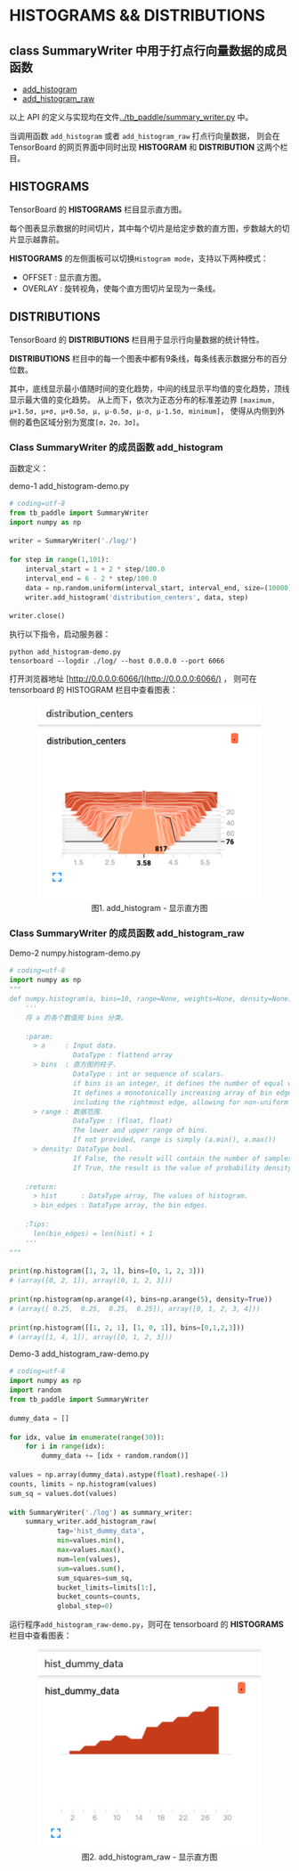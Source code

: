 # HISTOGRAMS && DISTRIBUTIONS

## class SummaryWriter 中用于打点行向量数据的成员函数

* <a href="#1"> add_histogram </a>
* <a href="#2"> add_histogram_raw </a> 

以上 API 的定义与实现均在文件[../tb_paddle/summary_writer.py](../tb_paddle/summary_writer.py) 中。

当调用函数 `add_histogram` 或者 `add_histogram_raw` 打点行向量数据，
则会在 TensorBoard 的网页界面中同时出现 **HISTOGRAM** 和 **DISTRIBUTION** 这两个栏目。

## HISTOGRAMS

TensorBoard 的 **HISTOGRAMS** 栏目显示直方图。

每个图表显示数据的时间切片，其中每个切片是给定步数的直方图，步数越大的切片显示越靠前。

**HISTOGRAMS** 的左侧面板可以切换`Histogram mode`，支持以下两种模式：

* OFFSET  : 显示直方图。
* OVERLAY : 旋转视角，使每个直方图切片呈现为一条线。

## DISTRIBUTIONS

TensorBoard 的 **DISTRIBUTIONS** 栏目用于显示行向量数据的统计特性。

**DISTRIBUTIONS** 栏目中的每一个图表中都有9条线，每条线表示数据分布的百分位数。

其中，底线显示最小值随时间的变化趋势，中间的线显示平均值的变化趋势，顶线显示最大值的变化趋势。
从上而下，依次为正态分布的标准差边界 `[maximum, μ+1.5σ, μ+σ, μ+0.5σ, μ, μ-0.5σ, μ-σ, μ-1.5σ, minimum]`，
使得从内侧到外侧的着色区域分别为宽度`[σ，2σ，3σ]`。


<a name="1"></a>
### Class SummaryWriter 的成员函数 add_histogram

函数定义：

demo-1 add_histogram-demo.py

```python
# coding=utf-8
from tb_paddle import SummaryWriter
import numpy as np

writer = SummaryWriter('./log/')

for step in range(1,101):
    interval_start = 1 + 2 * step/100.0
    interval_end = 6 - 2 * step/100.0
    data = np.random.uniform(interval_start, interval_end, size=(10000))
    writer.add_histogram('distribution_centers', data, step)

writer.close()
```

执行以下指令，启动服务器：

```
python add_histogram-demo.py
tensorboard --logdir ./log/ --host 0.0.0.0 --port 6066
```

打开浏览器地址 [http://0.0.0.0:6066/](http://0.0.0.0:6066/) ，
则可在 tensorboard 的 HISTOGRAM 栏目中查看图表：

<p align="center">
<img src="../screenshots/add_histogram.jpeg" width=400><br/>
图1. add_histogram - 显示直方图  <br/>
</p>

<a name="2"></a>
### Class SummaryWriter 的成员函数 add_histogram_raw

Demo-2 numpy.histogram-demo.py

```python
# coding=utf-8
import numpy as np
"""
def numpy.histogram(a, bins=10, range=None, weights=None, density=None)
    '''
    将 a 的各个数值按 bins 分类。
        
    :param:
      > a     : Input data.
                DataType : flattend array
      > bins  : 直方图的柱子.
                DataType : int or sequence of scalars.
                if bins is an integer, it defines the number of equal width bins in the given range.
                It defines a monotonically increasing array of bin edges, 
                including the rightmost edge, allowing for non-uniform bin widths. 
      > range : 数据范围.
                DataType : (float, float)
                The lower and upper range of bins.
                If not provided, range is simply (a.min(), a.max())
      > density: DataType bool.
                If False, the result will contain the number of samples in each bin.
                If True, the result is the value of probability density function at the bin.

    :return:
      > hist      : DataType array, The values of histogram.
      > bin_edges : DataType array, the bin edges.

    :Tips:
      len(bin_edges) = len(hist) + 1  
    '''
"""

print(np.histogram([1, 2, 1], bins=[0, 1, 2, 3]))
# (array([0, 2, 1]), array([0, 1, 2, 3]))

print(np.histogram(np.arange(4), bins=np.arange(5), density=True))
# (array([ 0.25,  0.25,  0.25,  0.25]), array([0, 1, 2, 3, 4]))

print(np.histogram([[1, 2, 1], [1, 0, 1]], bins=[0,1,2,3]))
# (array([1, 4, 1]), array([0, 1, 2, 3]))
```

Demo-3  add_histogram_raw-demo.py

```python
# coding=utf-8
import numpy as np
import random
from tb_paddle import SummaryWriter

dummy_data = []

for idx, value in enumerate(range(30)):
    for i in range(idx):
        dummy_data += [idx + random.random()]

values = np.array(dummy_data).astype(float).reshape(-1)
counts, limits = np.histogram(values)
sum_sq = values.dot(values)

with SummaryWriter('./log') as summary_writer:
    summary_writer.add_histogram_raw(
            tag='hist_dummy_data',
            min=values.min(),
            max=values.max(),
            num=len(values),
            sum=values.sum(),
            sum_squares=sum_sq,
            bucket_limits=limits[1:],
            bucket_counts=counts,
            global_step=0)
```

运行程序`add_histogram_raw-demo.py`，则可在 tensorboard 的 **HISTOGRAMS** 栏目中查看图表：

<p align="center">
<img src="../screenshots/add_histograms.jpeg" width=400><br/>
图2. add_histogram_raw - 显示直方图 <br/>
</p>
